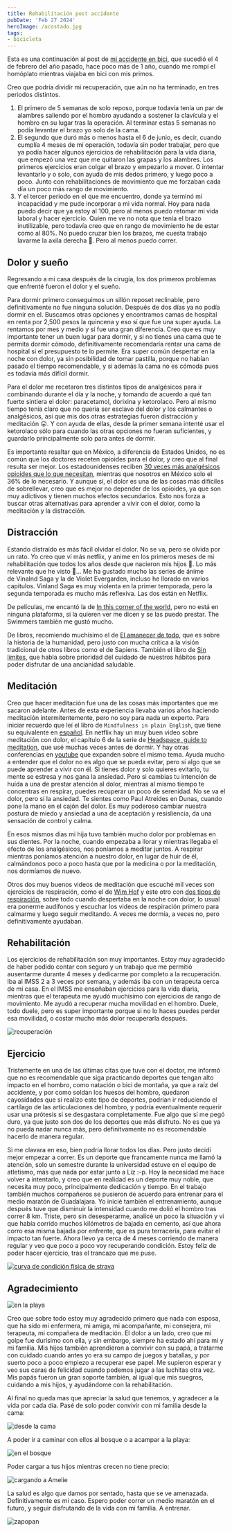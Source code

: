 ```yaml
---
title: Rehabilitación post accidente
pubDate: 'Feb 27 2024'
heroImage: /acostado.jpg
tags:
- bicicleta
---
```


Esta es una continuación al post de [mi accidente en bici](../mi-accidente-en-bici), que sucedió el 4 de febrero del año pasado, hace poco más de 1 año, cuando me rompí el homóplato mientras viajaba en bici con mis primos.

Creo que podría dividir mi recuperación, que aún no ha terminado, en tres periodos distintos.

1. El primero de 5 semanas de solo reposo, porque todavía tenía un par de alambres saliendo por el hombro ayudando a sostener la clavícula y el hombro en su lugar tras la operación. Al terminar estas 5 semanas no podía levantar el brazo yo solo de la cama.
2. El segundo que duró más o menos hasta el 6 de junio, es decir, cuando cumplía 4 meses de mi operación, todavía sin poder trabajar, pero que ya podía hacer algunos ejercicios de rehabilitación para la vida diaria, que empezó una vez que me quitaron las grapas y los alambres. Los primeros ejercicios eran colgar el brazo y empezarlo a mover. O intentar levantarlo y o solo, con ayuda de mis dedos primero, y luego poco a poco. Junto con rehabilitaciones de movimiento que me forzaban cada día un poco más rango de movimiento.
3. Y el tercer periodo en el que me encuentro, donde ya terminó mi incapacidad y me pude incorporar a mi vida normal. Hoy para nada puedo decir que ya estoy al 100, pero al menos puedo retomar mi vida laboral y hacer ejercicio. Quien me ve no nota que tenía el brazo inutilizable, pero todavía creo que en rango de movimiento he de estar como al 80%. No puedo cruzar bien los brazos, me cuesta trabajo lavarme la axila derecha 🙈. Pero al menos puedo correr.

## Dolor y sueño

Regresando a mi casa después de la cirugía, los dos primeros problemas que enfrenté fueron el dolor y el sueño.

Para dormir primero conseguimos un sillón reposet reclinable, pero definitivamente no fue ninguna solución. Después de dos días ya no podía dormir en el. Buscamos otras opciones y encontramos camas de hospital en renta por 2,500 pesos la quincena y eso sí que fue una super ayuda. La rentamos por mes y medio y sí fue una gran diferencia. Creo que es muy importante tener un buen lugar para dormir, y si no tienes una cama que te permita dormir cómodo, definitivamente recomendaría rentar una cama de hospital si el presupuesto te lo permite. Era super común despertar en la noche con dolor, ya sin posibilidad de tomar pastilla, porque no habían pasado el tiempo recomendable, y si además la cama no es cómoda pues es todavía más difícil dormir.

Para el dolor me recetaron tres distintos tipos de analgésicos para ir combinando durante el día y la noche, y tomando de acuerdo a qué tan fuerte sintiera el dolor: paracetamol, dorixina y ketorolaco. Pero al mismo tiempo tenía claro que no quería ser esclavo del dolor y los calmantes o analgésicos, así que mis dos otras estrategias fueron distracción y meditación 😛. Y con ayuda de ellas, desde la primer semana intenté usar el ketorolaco sólo para cuando las otras opciones no fueran suficientes, y guardarlo principalmente solo para antes de dormir.

Es importante resaltar que en México, a diferencia de Estados Unidos, no es común que los doctores receten opioides para el dolor, y creo que al final resulta ser mejor. Los estadounidenses reciben [30 veces más analgésicos opioides que lo que necesitan](https://www.bbc.com/mundo/noticias-60028545), mientras que nosotros en México solo el 36% de lo necesario. Y aunque sí, el dolor es una de las cosas más difíciles de sobrellevar, creo que es mejor no depender de los opioides, ya que son muy adictivos y tienen muchos efectos secundarios. Esto nos forza a buscar otras alternativas para aprender a vivir con el dolor, como la meditación y la distracción.

## Distracción

Estando distraído es más fácil olvidar el dolor. No se va, pero se olvida por un rato. Yo creo que ví más netflix, y anime en los primeros meses de mi rehabilitación que todos los años desde que nacieron mis hijos 🙈. Lo más relevante que he visto 🤔... Me ha gustado mucho las series de ánime de Vinalnd Saga y la de Violet Evergarden, incluso he llorado en varios capítulos. Vinland Saga es muy violenta en la primer temporada, pero la segunda temporada es mucho más reflexiva. Las dos están en Netflix.

De películas, me encantó la de [In this corner of the world](https://m.imdb.com/title/tt4769824/), pero no está en ninguna plataforma, si la quieren ver me dicen y se las puedo prestar. The Swimmers también me gustó mucho.

De libros, recomiendo muchísimo el de [El amanecer de todo](https://www.amazon.com.mx/amanecer-todo-David-Wengrow-Graeber/dp/6075694161/ref=mp_s_a_1_1), que es sobre la historia de la humanidad, pero justo con mucha crítica a la visión tradicional de otros libros como el de Sapiens. También el libro de [Sin límites](https://www.amazon.com.mx/Sin-l%C3%ADmites-Outlive-Peter-Attia-ebook/dp/B0CL4PM22C/?_encoding=UTF8&pd_rd_w=cgVEW&content-id=amzn1.sym.82bd4877-8465-4a00-b296-f9579ef43e95&pf_rd_p=82bd4877-8465-4a00-b296-f9579ef43e95&pf_rd_r=130-9263590-7022011&pd_rd_wg=xXVBJ&pd_rd_r=9e6f5dde-a7ad-46c7-85af-00465152db62&ref_=aufs_ap_sc_dsk), que habla sobre prioridad del cuidado de nuestros hábitos para poder disfrutar de una ancianidad saludable.

## Meditación

Creo que hacer meditación fue una de las cosas más importantes que me sacaron adelante. Antes de esta experiencia llevaba varios años haciendo meditación intermitentemente, pero no soy para nada un experto. Para iniciar recuerdo que leí el libro de `Mindfulness in plain English`, que tiene su equivalente en [español](https://www.amazon.com/El-libro-del-mindfulness-Spanish/dp/8499881378/ref=mp_s_a_1_15). En netflix hay un muy buen video sobre meditación con dolor, el capítulo 6 de la serie de [Headspace, guide to meditation](https://www.netflix.com/title/81280926), que usé muchas veces antes de dormir. Y hay otras conferencias en [youtube](https://www.youtube.com/watch?v=m8rRzTtP7Tc) que expanden sobre el mismo tema. Ayuda mucho a entender que el dolor no es algo que se pueda evitar, pero sí algo que se puede aprender a vivir con él. Si tienes dolor y solo quieres evitarlo, tu mente se estresa y nos gana la ansiedad. Pero si cambias tu intención de huída a una de prestar atención al dolor, mientras al mismo tiempo te concentras en respirar, puedes recuperar un poco de serenidad. No se va el dolor, pero sí la ansiedad. Te sientes como Paul Atreides en Dunas, cuando pone la mano en el cajón del dolor. Es muy poderoso cambiar nuestra postura de miedo y ansiedad a una de aceptación y resisliencia, da una sensación de control y calma.

En esos mismos días mi hija tuvo también mucho dolor por problemas en sus dientes. Por la noche, cuando empezaba a llorar y mientras llegaba el efecto de los analgésicos, nos poníamos a meditar juntos. A respirar mientras poníamos atención a nuestro dolor, en lugar de huir de él, calmándonos poco a poco hasta que por la medicina o por la meditación, nos dormíamos de nuevo.

Otros dos muy buenos videos de meditación que escuché mil veces son ejercicios de respiración, como el de [Wim Hof](https://www.youtube.com/watch?v=tybOi4hjZFQ) y este otro con [dos tipos de respiración](https://www.youtube.com/watch?v=fCD57zIPs-s), sobre todo cuando despertaba en la noche con dolor, lo usual era ponerme audífonos y escuchar los videos de respiración primero para calmarme y luego seguir meditando. A veces me dormía, a veces no, pero definitivamente ayudaban.

## Rehabilitación

Los ejercicios de rehabilitación son muy importantes. Estoy muy agradecido de haber podido contar con seguro y un trabajo que me permitió ausentarme durante 4 meses y dedicarme por completo a la recuperación. Iba al IMSS 2 a 3 veces por semana, y además iba con un terapeuta cerca de mi casa. En el IMSS me enseñaban ejercicios para la vida diaria, mientras que el terapeuta me ayudó muchísimo con ejercicios de rango de movimiento. Me ayudó a recuperar mucha movilidad en el hombro. Duele, todo duele, pero es super importante porque si no lo haces puedes perder esa movilidad, o costar mucho más dolor recuperarla después.

![recuperación](/recuperacion.jpg)

## Ejercicio

Tristemente en una de las últimas citas que tuve con el doctor, me informó que no es recomendable que siga practicando deportes que tengan alto impacto en el hombro, como natación o bici de montaña, ya que a raíz del accidente, y por como soldan los huesos del hombro, quedaron cayosidades que si realizo este tipo de deportes, podrían ir reduciendo el cartílago de las articulaciones del hombro, y podría eventualmente requerir usar una prótesis si se desgastara completamente. Fue algo que sí me pegó duro, ya que justo son dos de los deportes que más disfruto. No es que ya no pueda nadar nunca más, pero definitvamente no es recomendable hacerlo de manera regular.

Si me clavara en eso, bien podría llorar todos los días. Pero justo decidí mejor empezar a correr. Es un deporte que francamente nunca me llamó la atención, solo un semestre durante la universidad estuve en el equipo de atletismo, más que nada por estar junto a Liz :-p. Hoy la necesidad me hace volver a intentarlo, y creo que en realidad es un deporte muy noble, que necesita muy poco, principalmente dedicación y tiempo. En el trabajo también muchos compañeros se pusieron de acuerdo para entrenar para el medio maratón de Guadalajara. Yo inicié también el entrenamiento, aunque después tuve que disminuir la intensidad cuando me dolió el hombro tras correr 8 km. Triste, pero sin desesperarme, analicé un poco la situación y vi que había corrido muchos kilómetros de bajada en cemento, así que ahora corro esa misma bajada por enfrente, que es pura terracería, para evitar el impacto tan fuerte. Ahora llevo ya cerca de 4 meses corriendo de manera regular y veo que poco a poco voy recuperando condición. Estoy feliz de poder hacer ejercicio, tras el trancazo que me puse.

[![curva de condición física de strava](/strava.png)](https://www.strava.com/athletes/7780799)

## Agradecimiento

![en la playa](/playa_liz.png)

Creo que sobre todo estoy muy agradecido primero que nada con esposa, que ha sido mi enfermera, mi amiga, mi acompañante, mi consejera, mi terapeuta, mi compañera de meditación. El dolor a un lado, creo que mi golpe fue durísimo con ella, y sin embargo, siempre ha estado ahí para mi y mi familia. Mis hijos también aprendieron a convivir con su papá, a tratarme con cuidado cuando antes yo era su campo de juegos y batallas, y por suerto poco a poco empiezo a recuperar ese papel. Me supieron esperar y veo sus caras de felicidad cuando podemos jugar a las luchitas otra vez. Mis papás fueron un gran soporte también, al igual que mis suegros, cuidando a mis hijos, y ayudándome con la rehabilitación.

Al final no queda mas que apreciar la salud que tenemos, y agradecer a la vida por cada día. Pasé de solo poder convivir con mi familia desde la cama:

![desde la cama](/acostado.jpg)

A poder ir a caminar con ellos al bosque o a acampar a la playa:

![en el bosque](/bosque_familia.png)

Poder cargar a tus hijos mientras crecen no tiene precio:

![cargando a Amelie](/piedras_amelie.png)

La salud es algo que damos por sentado, hasta que se ve amenazada. Definitivamente es mi caso. Espero poder correr un medio maratón en el futuro, y seguir disfrutando de la vida con mi familia. A entrenar.

![zapopan](/zapopan.png)
